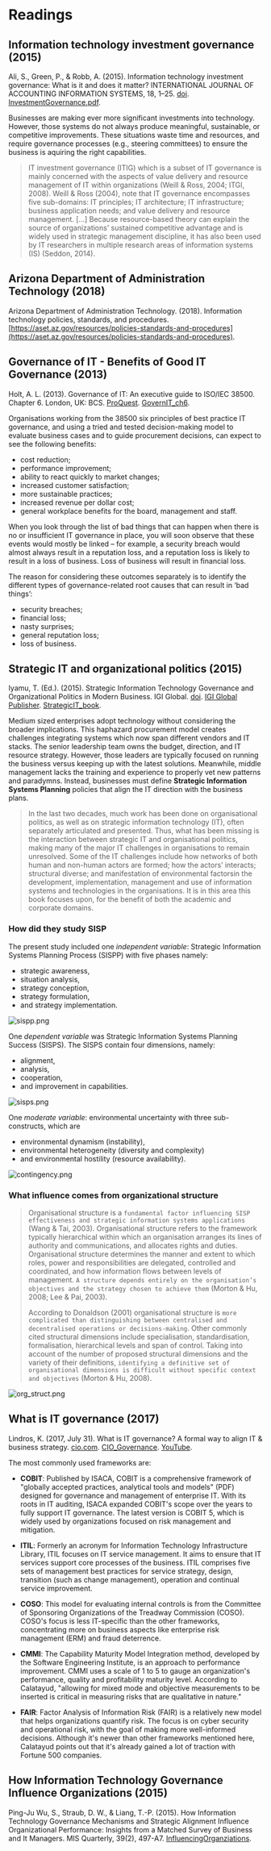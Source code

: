 # Readings

## Information technology investment governance (2015)

Ali, S., Green, P., & Robb, A. (2015). Information technology investment governance: What is it and does it matter? INTERNATIONAL JOURNAL OF ACCOUNTING INFORMATION SYSTEMS, 18, 1–25. [doi](https://doi.org/10.1016/j.accinf.2015.04.002). [InvestmentGovernance.pdf](InvestmentGovernance.pdf).

Businesses are making ever more significant investments into technology.  However, those systems do not always produce meaningful, sustainable, or competitive improvements.  These situations waste time and resources, and require governance processes (e.g., steering committees) to ensure the business is aquiring the right capabilities.

> IT investment governance (ITIG) which is a subset of IT governance is mainly concerned with the aspects of value delivery and resource management of IT within organizations (Weill & Ross, 2004; ITGI, 2008). Weill & Ross (2004), note that IT governance encompasses five sub-domains: IT principles; IT architecture; IT infrastructure; business application needs; and value delivery and resource management. [...] Because resource-based theory can explain the source of organizations’ sustained competitive advantage and is widely used in strategic management discipline, it has also been used by IT researchers in multiple research areas of information systems (IS) (Seddon, 2014).

## Arizona Department of Administration Technology (2018)

Arizona Department of Administration Technology. (2018). Information technology policies, standards, and procedures. [https://aset.az.gov/resources/policies-standards-and-procedures](https://aset.az.gov/resources/policies-standards-and-procedures).

## Governance of IT - Benefits of Good IT Governance (2013)

Holt, A. L. (2013). Governance of IT: An executive guide to ISO/IEC 38500. Chapter 6. London, UK: BCS. [ProQuest](https://ebookcentral.proquest.com/lib/ncent-ebooks/detail.action?docID=1213991). [GovernIT_ch6](GovernIT_ch6.pdf).

Organisations working from the 38500 six principles of best practice IT governance, and
using a tried and tested decision-making model to evaluate business cases and to guide
procurement decisions, can expect to see the following benefits:

- cost reduction;
- performance improvement;
- ability to react quickly to market changes;
- increased customer satisfaction;
- more sustainable practices;
- increased revenue per dollar cost;
- general workplace benefits for the board, management and staff.

When you look through the list of bad things that can happen when there is no or
insufficient IT governance in place, you will soon observe that these events would mostly
be linked – for example, a security breach would almost always result in a reputation
loss, and a reputation loss is likely to result in a loss of business. Loss of business will
result in financial loss.

The reason for considering these outcomes separately is to identify the different types
of governance-related root causes that can result in ‘bad things’:

- security breaches;
- financial loss;
- nasty surprises;
- general reputation loss;
- loss of business.

## Strategic IT and organizational politics (2015)

Iyamu, T. (Ed.). (2015). Strategic Information Technology Governance and Organizational Politics in Modern Business. IGI Global. [doi](https://doi.org/10.4018/978-1-4666-8524-6). [IGI Global Publisher](https://www-igi-global-com.proxy1.ncu.edu/gateway/book/124236). [StrategicIT_book](StrategicIT_book.pdf).

Medium sized enterprises adopt technology without considering the broader implications.  This haphazard procurement model creates challenges integrating systems which now span different vendors and IT stacks.  The senior leadership team owns the budget, direction, and IT resource strategy.  However, those leaders are typically focused on running the business versus keeping up with the latest solutions.  Meanwhile, middle management lacks the training and experience to properly vet new patterns and paradymns.  Instead, businesses must define **Strategic Information Systems Planning** policies that align the IT direction with the business plans.

> In the last two decades, much work has been done on organisational politics, as well as on strategic information technology (IT), often separately articulated and presented. Thus, what has been missing is the interaction between strategic IT and organisational politics, making many of the major IT challenges in organisations to remain unresolved. Some of the IT challenges include how networks of both human and non-human actors are formed; how the actors’ interacts; structural diverse; and manifestation of environmental factorsin the development, implementation, management and use of information systems and technologies in the organisations. It is in this area this book focuses upon, for the benefit of both the academic and corporate domains.

### How did they study SISP

The present study included one _independent variable_: Strategic Information Systems Planning Process (SISPP) with five phases namely:

- strategic awareness,
- situation analysis,
- strategy conception,
- strategy formulation,
- and strategy implementation.

![sispp.png](sispp.png)

One _dependent variable_ was Strategic Information Systems Planning Success (SISPS). The SISPS contain four dimensions, namely:

- alignment,
- analysis,
- cooperation,
- and improvement in capabilities.

![sisps.png](sisps.png)

One _moderate variable_: environmental uncertainty with three sub-constructs, which are

- environmental dynamism (instability),
- environmental heterogeneity (diversity and complexity)
- and environmental hostility (resource availability).

![contingency.png](contingency.png)

### What influence comes from organizational structure

> Organisational structure is a `fundamental factor influencing SISP effectiveness and strategic information systems applications` (Wang & Tai, 2003). Organisational structure refers to the framework typically hierarchical within which an organisation arranges its lines of authority and communications, and allocates rights and duties. Organisational structure determines the manner and extent to which roles, power and responsibilities are delegated, controlled and coordinated, and how information flows between levels of management. `A structure depends entirely on the organisation’s objectives and the strategy chosen to achieve them` (Morton & Hu, 2008; Lee & Pai, 2003).
>
>According to Donaldson (2001) organisational structure is `more complicated than distinguishing between centralised and decentralised operations or decisions-making`. Other commonly cited structural dimensions include specialisation, standardisation, formalisation, hierarchical levels and span of control. Taking into account of the number of proposed structural dimensions and the variety of their definitions, `identifying a definitive set of organisational dimensions is difficult without specific context and objectives` (Morton & Hu, 2008).

![org_struct.png](org_struct.png)

## What is IT governance (2017)

Lindros, K. (2017, July 31). What is IT governance? A formal way to align IT & business strategy. [cio.com](https://www.cio.com/article/2438931/governanceit-governance-definition-and-solutions.html). [CIO_Governance](CIO_Governance.pdf). [YouTube](https://youtu.be/5U5f17vO1Y0).

The most commonly used frameworks are:

- **COBIT**: Published by ISACA, COBIT is a comprehensive framework of "globally accepted practices, analytical tools and models" (PDF) designed for governance and management of enterprise IT. With its roots in IT auditing, ISACA expanded COBIT's scope over the years to fully support IT governance. The latest version is COBIT 5, which is widely used by organizations focused on risk management and mitigation.

- **ITIL**: Formerly an acronym for Information Technology Infrastructure Library, ITIL focuses on IT service management. It aims to ensure that IT services support core processes of the business. ITIL comprises five sets of management best practices for service strategy, design, transition (such as change management), operation and continual service improvement.

- **COSO**: This model for evaluating internal controls is from the Committee of Sponsoring Organizations of the Treadway Commission (COSO). COSO's focus is less IT-specific than the other frameworks, concentrating more on business aspects like enterprise risk management (ERM) and fraud deterrence.

- **CMMI**: The Capability Maturity Model Integration method, developed by the Software Engineering Institute, is an approach to performance improvement. CMMI uses a scale of 1 to 5 to gauge an organization's performance, quality and profitability maturity level. According to Calatayud, "allowing for mixed mode and objective measurements to be inserted is critical in measuring risks that are qualitative in nature."

- **FAIR**: Factor Analysis of Information Risk (FAIR) is a relatively new model that helps organizations quantify risk. The focus is on cyber security and operational risk, with the goal of making more well-informed decisions. Although it's newer than other frameworks mentioned here, Calatayud points out that it's already gained a lot of traction with Fortune 500 companies.

## How Information Technology Governance Influence Organizations (2015)

Ping-Ju Wu, S., Straub, D. W., & Liang, T.-P. (2015). How Information Technology Governance Mechanisms and Strategic Alignment Influence Organizational Performance: Insights from a Matched Survey of Business and It Managers. MIS Quarterly, 39(2), 497-A7. [InfluencingOrganziations](InfluencingOrganziations.pdf).
